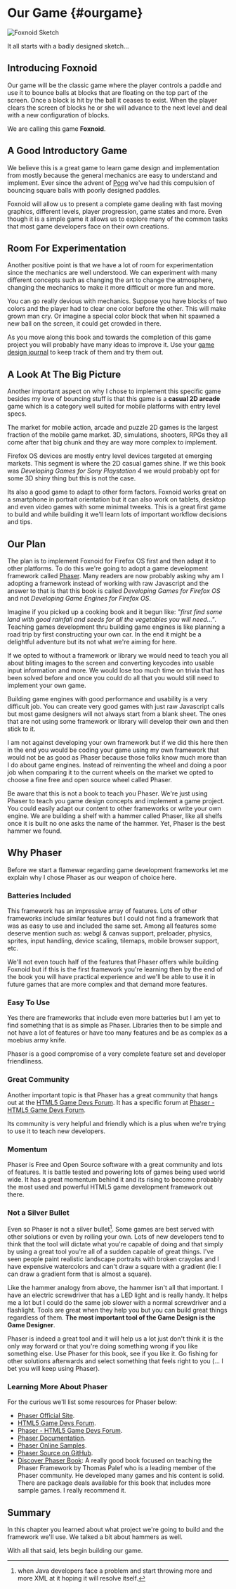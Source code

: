 # Our Game {#ourgame}

![Foxnoid Sketch](images/originals/foxnoid-sketch-small.png)

It all starts with a badly designed sketch...

## Introducing Foxnoid

Our game will be the classic game where the player controls a paddle and use it to bounce balls at blocks that are floating on the top part of the screen. Once a block is hit by the ball it ceases to exist. When the player clears the screen of blocks he or she will advance to the next level and deal with a new configuration of blocks.

We are calling this game **Foxnoid**.

## A Good Introductory Game

We believe this is a great game to learn game design and implementation from mostly because the general mechanics are easy to understand and implement. Ever since the advent of [Pong](http://en.wikipedia.org/wiki/Pong) we've had this compulsion of bouncing square balls with poorly designed paddles.

Foxnoid will allow us to present a complete game dealing with fast moving graphics, different levels, player progression, game states and more. Even though it is a simple game it allows us to explore many of the common tasks that most game developers face on their own creations.

## Room For Experimentation

Another positive point is that we have a lot of room for experimentation since the mechanics are well understood. We can experiment with many different concepts such as changing the art to change the atmosphere, changing the mechanics to make it more difficult or more fun and more.

You can go really devious with mechanics. Suppose you have blocks of two colors and the player had to clear one color before the other. This will make grown man cry. Or imagine a special color block that when hit spawned a new ball on the screen, it could get crowded in there.

As you move along this book and towards the completion of this game project you will probably have many ideas to improve it. Use your [game design journal](#designjournal) to keep track of them and try them out.

## A Look At The Big Picture

Another important aspect on why I chose to implement this specific game besides my love of bouncing stuff is that this game is a **casual 2D arcade** game which is a category well suited for mobile platforms with entry level specs.

The market for mobile action, arcade and puzzle 2D games is the largest fraction of the mobile game market. 3D, simulations, shooters, RPGs they all come after that big chunk and they are way more complex to implement.

Firefox OS devices are mostly entry level devices targeted at emerging markets. This segment is where the 2D casual games shine. If we this book was *Developing Games for Sony Playstation 4* we would probably opt for some 3D shiny thing but this is not the case.

Its also a good game to adapt to other form factors. Foxnoid works great on a smartphone in portrait orientation but it can also work on tablets, desktop and even video games with some minimal tweeks. This is a great first game to build and while building it we'll learn lots of important workflow decisions and tips.

## Our Plan

The plan is to implement Foxnoid for Firefox OS first and then adapt it to other platforms. To do this we're going to adopt a game development framework called [Phaser](http://phaser.io). Many readers are now probably asking why am I adopting a framework instead of working with raw Javascript and the answer to that is that this book is called *Developing Games for Firefox OS* and not *Developing Game Engines for Firefox OS*.

Imagine if you picked up a cooking book and it begun like: *"first find some land with good rainfall and seeds for all the vegetables you will need..."*. Teaching games development thru building game engines is like planning a road trip by first constructing your own car. In the end it might be a delightful adventure but its not what we're aiming for here.

If we opted to without a framework or library we would need to teach you all about bliting images to the screen and converting keycodes into usable input information and more. We would lose too much time on trivia that has been solved before and once you could do all that you would still need to implement your own game.

Building game engines with good performance and usability is a very difficult job. You can create very good games with just raw Javascript calls but most game designers will not always start from a blank sheet. The ones that are not using some framework or library will develop their own and then stick to it.

I am not against developing your own framework but if we did this here then in the end you would be coding your game using my own framework that would not be as good as Phaser because those folks know much more than I do about game engines. Instead of reinventing the wheel and doing a poor job when comparing it to the current wheels on the market we opted to choose a fine free and open source wheel called Phaser.

Be aware that this is not a book to teach you Phaser. We're just using Phaser to teach you game design concepts and implement a game project. You could easily adapt our content to other frameworks or write your own engine. We are building a shelf with a hammer called Phaser, like all shelfs once it is built no one asks the name of the hammer. Yet, Phaser is the best hammer we found.

## Why Phaser

Before we start a flamewar regarding game development frameworks let me explain why I chose Phaser as our weapon of choice here.

### Batteries Included

This framework has an impressive array of features. Lots of other frameworks include similar features but I could not find a framework that was as easy to use and included the same set. Among all features some deserve mention such as: webgl & canvas support, preloader, physics, sprites, input handling, device scaling, tilemaps, mobile browser support, etc.

We'll not even touch half of the features that Phaser offers while building Foxnoid but if this is the first framework you're learning then by the end of the book you will have practical experience and we'll be able to use it in future games that are more complex and that demand more features.

### Easy To Use

Yes there are frameworks that include even more batteries but I am yet to find something that is as simple as Phaser. Libraries then to be simple and not have a lot of features or have too many features and be as complex as a moebius army knife.

Phaser is a good compromise of a very complete feature set and developer friendliness. 

### Great Community

Another important topic is that Phaser has a great community that hangs out at the [HTML5 Game Devs Forum](http://www.html5gamedevs.com/). It has a specific forum at [Phaser - HTML5 Game Devs Forum](http://www.html5gamedevs.com/forum/14-phaser/).

Its community is very helpful and friendly which is a plus when we're trying to use it to teach new developers.

### Momentum

Phaser is Free and Open Source software with a great community and lots of features. It is battle tested and powering lots of games being used world wide. It has a great momentum behind it and its rising to become probably the most used and powerful HTML5 game development framework out there.

### Not a Silver Bullet

Even so Phaser is not a silver bullet[^silverbullet]. Some games are best served with other solutions or even by rolling your own. Lots of new developers tend to think that the tool will dictate what you're capable of doing and that simply by using a great tool you're all of a sudden capable of great things. I've seen people paint realistic landscape portraits with broken crayolas and I have expensive watercolors and can't draw a square with a gradient (lie: I can draw a gradient form that is almost a square).

[^silverbullet]: when Java developers face a problem and start throwing more and more XML at it hoping it will resolve itself.

Like the hammer analogy from above, the hammer isn't all that important. I have an electric screwdriver that has a LED light and is really handy. It helps me a lot but I could do the same job slower with a normal screwdriver and a flashlight. Tools are great when they help you but you can build great things regardless of them. **The most important tool of the Game Design is the Game Designer**.

Phaser is indeed a great tool and it will help us a lot just don't think it is the only way forward or that you're doing something wrong if you like something else. Use Phaser for this book, see if you like it. Go fishing for other solutions afterwards and select something that feels right to you (... I bet you will keep using Phaser).

### Learning More About Phaser

For the curious we'll list some resources for Phaser below:

* [Phaser Official Site](http://phaser.io).
* [HTML5 Game Devs Forum](http://www.html5gamedevs.com/).
* [Phaser - HTML5 Game Devs Forum](http://www.html5gamedevs.com/forum/14-phaser/).
* [Phaser Documentation](http://docs,phaser.io).
* [Phaser Online Samples](http://examples.phaser.io).
* [Phaser Source on GitHub](https://github.com/photonstorm/phaser).
* [Discover Phaser Book](http://www.discoverphaser.com/): A really good book focused on teaching the Phaser Framework by Thomas Palef who is a leading member of the Phaser community. He developed many games and his content is solid. There are package deals available for this book that includes more sample games. I really recommend it.

## Summary

In this chapter you learned about what project we're going to build and the framework we'll use. We talked a bit about hammers as well.

With all that said, lets begin building our game.
